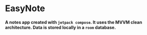 # EasyNote

#### A notes app created with `jetpack compose`. It uses the MVVM clean architecture. Data is stored locally in a `room` database.
